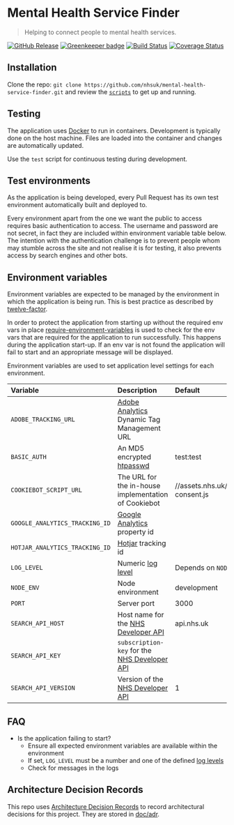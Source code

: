 # Mental Health Service Finder
> Helping to connect people to mental health services.

[![GitHub Release](https://img.shields.io/github/release/nhsuk/mental-health-service-finder.svg)](https://github.com/nhsuk/mental-health-service-finder/releases/latest/)
[![Greenkeeper badge](https://badges.greenkeeper.io/nhsuk/mental-health-service-finder.svg)](https://greenkeeper.io/)
[![Build Status](https://travis-ci.org/nhsuk/mental-health-service-finder.svg?branch=master)](https://travis-ci.org/nhsuk/mental-health-service-finder)
[![Coverage Status](https://coveralls.io/repos/github/nhsuk/mental-health-service-finder/badge.svg?branch=master)](https://coveralls.io/github/nhsuk/mental-health-service-finder?branch=master)

## Installation

Clone the repo: `git clone https://github.com/nhsuk/mental-health-service-finder.git`
and review the [`scripts`](scripts) to get up and running.

## Testing

The application uses [Docker](https://www.docker.com/) to run in containers.
Development is typically done on the host machine. Files are loaded into the
container and changes are automatically updated.

Use the `test` script for continuous testing during development.

## Test environments

As the application is being developed, every Pull Request has its own test
environment automatically built and deployed to.

Every environment apart from the one we want the public to access requires
basic authentication to access. The username and password are not secret, in
fact they are included within environment variable table below.
The intention with the authentication challenge is to prevent people whom may
stumble across the site and not realise it is for testing, it also prevents
access by search engines and other bots.

## Environment variables

Environment variables are expected to be managed by the environment in which
the application is being run. This is best practice as described by
[twelve-factor](https://12factor.net/config).

In order to protect the application from starting up without the required
env vars in place
[require-environment-variables](https://www.npmjs.com/package/require-environment-variables)
is used to check for the env vars that are required for the application to run
successfully.
This happens during the application start-up. If an env var is not found the
application will fail to start and an appropriate message will be displayed.

Environment variables are used to set application level settings for each
environment.

| Variable                           | Description                                                                                                                                                | Default                                   | Required   |
| :--------------------------------- | :--------------------------------------------------------------------------------------------------------------------------------------------------------- | :---------------------------------------- | :--------- |
| `ADOBE_TRACKING_URL`               | [Adobe Analytics](https://www.adobe.com/analytics/adobe-analytics.html) Dynamic Tag Management URL                                                         |                                           | No         |
| `BASIC_AUTH`                       | An MD5 encrypted [htpasswd](https://httpd.apache.org/docs/2.4/misc/password_encryptions.html)                                                              | test:test                                 |            |
| `COOKIEBOT_SCRIPT_URL`             | The URL for the in-house implementation of Cookiebot                                                                                                       | //assets.nhs.uk/scripts/cookie-consent.js |            |
| `GOOGLE_ANALYTICS_TRACKING_ID`     | [Google Analytics](https://www.google.co.uk/analytics) property id                                                                                         |                                           | No         |
| `HOTJAR_ANALYTICS_TRACKING_ID`     | [Hotjar](https://www.hotjar.com/) tracking id                                                                                                              |                                           | No         |
| `LOG_LEVEL`                        | Numeric [log level](https://github.com/trentm/node-bunyan#levels)                                                                                          | Depends on `NODE_ENV`                     |            |
| `NODE_ENV`                         | Node environment                                                                                                                                           | development                               |            |
| `PORT`                             | Server port                                                                                                                                                | 3000                                      |            |
| `SEARCH_API_HOST`                  | Host name for the [NHS Developer API](https://developer.api.nhs.uk/)                                                                                       | api.nhs.uk                                | Yes        |
| `SEARCH_API_KEY`                   | `subscription-key` for the [NHS Developer API](https://developer.api.nhs.uk/)                                                                              |                                           | Yes        |
| `SEARCH_API_VERSION`               | Version of the [NHS Developer API](https://developer.api.nhs.uk/)                                                                                          | 1                                         | Yes        |

## FAQ

* Is the application failing to start?
  * Ensure all expected environment variables are available within the environment
  * If set, `LOG_LEVEL` must be a number and one of the defined [log levels](https://github.com/trentm/node-bunyan#levels)
  * Check for messages in the logs

## Architecture Decision Records

This repo uses
[Architecture Decision Records](http://thinkrelevance.com/blog/2011/11/15/documenting-architecture-decisions)
to record architectural decisions for this project.
They are stored in [doc/adr](doc/adr).
